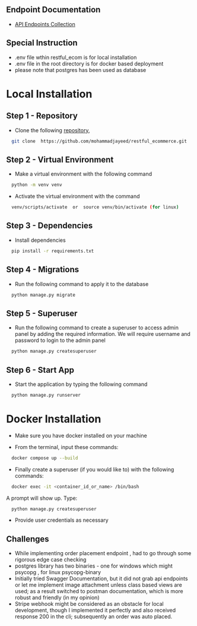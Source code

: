 ## Endpoint Documentation
- [API Endpoints Collection](https://documenter.getpostman.com/view/20444054/2sAY4x9MRh)

## Special Instruction
- .env file wthin restful_ecom is for local installation
- .env file in the root directory is for docker based deployment
-  please note that postgres has been used as database



# Local Installation


## Step 1 - Repository
- Clone the following [repository](https://github.com/mohammadjayeed/restful_ecommerce.git),
```bash
  git clone  https://github.com/mohammadjayeed/restful_ecommerce.git
```
## Step 2 - Virtual Environment
- Make a virtual environment with the following command
```bash
  python -m venv venv
```
-  Activate the virtual environment with the command
```bash
  venv/scripts/activate  or  source venv/bin/activate (for linux)
```
## Step 3 - Dependencies
- Install dependencies
```bash
  pip install -r requirements.txt
```
## Step 4 - Migrations
- Run the following command to apply it to the database
```bash
  python manage.py migrate
```
## Step 5 - Superuser
- Run the following command to create a superuser to access admin panel by adding the required information. We will require username and password to login to the admin panel
```bash
  python manage.py createsuperuser
```
## Step 6 - Start App
- Start the application by typing the following command
```bash
  python manage.py runserver
```

# Docker Installation
- Make sure you have docker installed on your machine

- From the terminal, input these commands:
```bash
  docker compose up --build
```
- Finally create a superuser (if you would like to) with the following commands:
```bash
  docker exec -it <container_id_or_name> /bin/bash
```
A prompt will show up. Type:
```bash
  python manage.py createsuperuser
```
- Provide user credentials as necessary 

## Challenges

- While implementing order placement endpoint , had to go through some rigorous edge case checking
- postgres library has two binaries - one for windows which might psycopg , for linux psycopg-binary
- Initially tried Swagger Documentation, but it did not grab api endpoints or let me implement image
  attachment unless class based views are used; as a result switched to postman documentation, which
  is more robust and friendly (in my opinion)
- Stripe webhook might be considered as an obstacle for local development, though I implemented it perfectly
  and also received response 200 in the cli; subsequently an order was auto placed.



